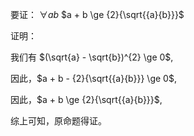 要证：
$\forall a b$ $a + b \ge {2}{\sqrt{{a}{b}}}$

证明：

我们有 $(\sqrt{a} - \sqrt{b})^{2} \ge 0$,

因此，$a + b - {2}{\sqrt{{a}{b}}} \ge 0$,

因此，$a + b \ge {2}{\sqrt{{a}{b}}}$,

综上可知，原命题得证。